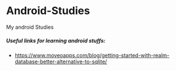# Android-Studies
My android Studies

##### Useful links for learning android stuffs:
<ul>
<li><a href="https://www.moveoapps.com/blog/getting-started-with-realm-database-better-alternative-to-sqlite/">https://www.moveoapps.com/blog/getting-started-with-realm-database-better-alternative-to-sqlite/</a></li>
</ul>

